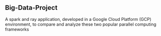 ## Big-Data-Project
A spark and ray application, developed in a Google Cloud Platform (GCP) environment, to compare and analyze these two popular parallel computing frameworks

